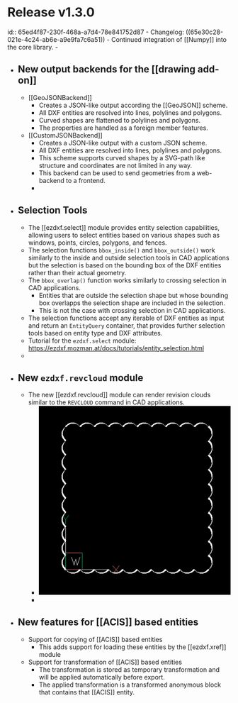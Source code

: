 # Release v1.3.0
id:: 65ed4f87-230f-468a-a7d4-78e841752d87
	- Changelog: ((65e30c28-021e-4c24-ab6e-a9e9fa7c6a51))
	- Continued integration of [[Numpy]] into the core library.
	-
- ## New output backends for the [[drawing add-on]]
	- [[GeoJSONBackend]]
		- Creates a JSON-like output according the [[GeoJSON]] scheme.
		- All DXF entities are resolved into lines, polylines and polygons.
		- Curved shapes are flattened to polylines and polygons.
		- The properties are handled as a foreign member features.
	- [[CustomJSONBackend]]
		- Creates a JSON-like output with a custom JSON scheme.
		- All DXF entities are resolved into lines, polylines and polygons.
		- This scheme supports curved shapes by a SVG-path like structure and coordinates are not limited in any way.
		- This backend can be used to send geometries from a web-backend to a frontend.
		-
- ## Selection Tools
	- The [[ezdxf.select]] module provides entity selection capabilities, allowing users to select entities based on various shapes such as windows, points, circles, polygons, and fences.
	- The selection functions `bbox_inside()` and `bbox_outside()` work similarly to the inside and outside selection tools in CAD applications but the selection is based on the bounding box of the DXF entities rather than their actual geometry.
	- The `bbox_overlap()` function works similarly to crossing selection in CAD applications.
		- Entities that are outside the selection shape but whose bounding box overlapps the
		  selection shape are included in the selection.
		- This is not the case with crossing selection in CAD applications.
	- The selection functions accept any iterable of DXF entities as input and return an `EntityQuery` container, that provides further selection tools based on entity type and DXF attributes.
	- Tutorial for the `ezdxf.select` module: <https://ezdxf.mozman.at/docs/tutorials/entity_selection.html>
	-
- ## New `ezdxf.revcloud` module
	- The new [[ezdxf.revcloud]] module can render revision clouds similar to the `REVCLOUD` command in CAD applications.
		- ![sr7xzlvr.bmp](../assets/sr7xzlvr_1713432857166_0.bmp)
		-
- ## New features for [[ACIS]] based entities
	- Support for copying of [[ACIS]] based entities
		- This adds support for loading these entities by the [[ezdxf.xref]] module
	- Support for transformation of [[ACIS]] based entities
		- The transformation is stored as temporary transformation and will be applied automatically before export.
		- The applied transformation is a transformed anonymous block that contains that [[ACIS]] entity.